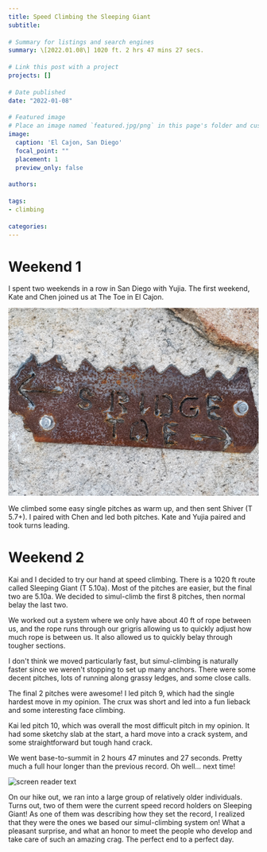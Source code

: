 ```yaml
---
title: Speed Climbing the Sleeping Giant
subtitle: 

# Summary for listings and search engines
summary: \[2022.01.08\] 1020 ft. 2 hrs 47 mins 27 secs.

# Link this post with a project
projects: []

# Date published
date: "2022-01-08"

# Featured image
# Place an image named `featured.jpg/png` in this page's folder and customize its options here.
image:
  caption: 'El Cajon, San Diego'
  focal_point: ""
  placement: 1
  preview_only: false

authors:

tags:
- climbing

categories:
---
```


Weekend 1
=========

I spent two weekends in a row in San Diego with Yujia. The first weekend, Kate and Chen joined us at The Toe in El Cajon.

![screen reader text](sign.jpg "Sign for The Toe")

We climbed some easy single pitches as warm up, and then sent Shiver (T 5.7+). I paired with Chen and led both pitches. Kate and Yujia paired and took turns leading.

Weekend 2
=========

Kai and I decided to try our hand at speed climbing. There is a 1020 ft route called Sleeping Giant (T 5.10a). Most of the pitches are easier, but the final two are 5.10a. We decided to simul-climb the first 8 pitches, then normal belay the last two.

We worked out a system where we only have about 40 ft of rope between us, and the rope runs through our grigris allowing us to quickly adjust how much rope is between us. It also allowed us to quickly belay through tougher sections.

I don't think we moved particularly fast, but simul-climbing is naturally faster since we weren't stopping to set up many anchors. There were some decent pitches, lots of running along grassy ledges, and some close calls.

The final 2 pitches were awesome! I led pitch 9, which had the single hardest move in my opinion. The crux was short and led into a fun lieback and some interesting face climbing.

Kai led pitch 10, which was overall the most difficult pitch in my opinion. It had some sketchy slab at the start, a hard move into a crack system, and some straightforward but tough hand crack.

We went base-to-summit in 2 hours 47 minutes and 27 seconds. Pretty much a full hour longer than the previous record. Oh well... next time!

![screen reader text](top.jpg "On top of Sleeping Giant")

On our hike out, we ran into a large group of relatively older individuals. Turns out, two of them were the current speed record holders on Sleeping Giant! As one of them was describing how they set the record, I realized that they were the ones we based our simul-climbing system on! What a pleasant surprise, and what an honor to meet the people who develop and take care of such an amazing crag. The perfect end to a perfect day.